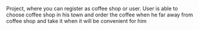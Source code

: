 
Project, where you can register as coffee shop or user. User is able to choose coffee shop in his town and order the coffee when he far away from coffee shop and take it when it will be convenient for him

